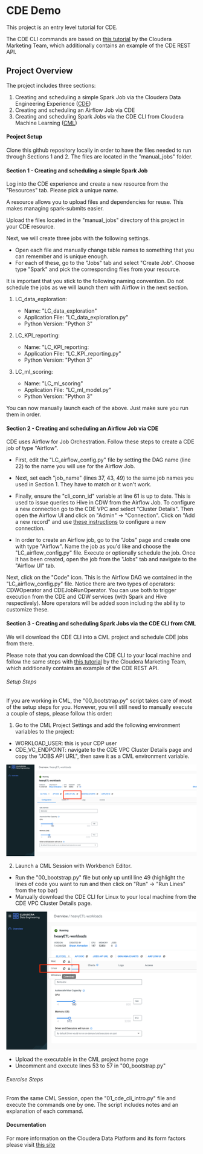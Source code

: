 # CDE Demo

This project is an entry level tutorial for CDE.

The CDE CLI commands are based on [this tutorial](https://www.cloudera.com/tutorials/cdp-using-cli-api-to-automate-access-to-cloudera-data-engineering.html) by the Cloudera Marketing Team, which additionally contains an example of the CDE REST API.



## Project Overview

The project includes three sections:

1. Creating and scheduling a simple Spark Job via the Cloudera Data Engineering Experience ([CDE](https://docs.cloudera.com/data-engineering/cloud/index.html))
2. Creating and scheduling an Airflow Job via CDE
3. Creating and scheduling Spark Jobs via the CDE CLI from Cloudera Machine Learning ([CML](https://docs.cloudera.com/machine-learning/cloud/index.html))


#### Peoject Setup

Clone this github repository locally in order to have the files needed to run through Sections 1 and 2. The files are located in the "manual_jobs" folder.


#### Section 1 - Creating and scheduling a simple Spark Job

Log into the CDE experience and create a new resource from the "Resources" tab. Please pick a unique name. 

A resource allows you to upload files and dependencies for reuse. This makes managing spark-submits easier.

Upload the files located in the "manual_jobs" directory of this project in your CDE resource. 

Next, we will create three jobs with the following settings. 

* Open each file and manually change table names to something that you can remember and is unique enough. 
* For each of these, go to the "Jobs" tab and select "Create Job". Choose type "Spark" and pick the corresponding files from your resource.

It is important that you stick to the following naming convention. Do not schedule the jobs as we will launch them with Airflow in the next section. 

1. LC_data_exploration:
    - Name: "LC_data_exploration"
    - Application File: "LC_data_exploration.py"
    - Python Version: "Python 3"
    
2. LC_KPI_reporting:
    - Name: "LC_KPI_reporting:
    - Application File: "LC_KPI_reporting.py"
    - Python Version: "Python 3"
    
3. LC_ml_scoring:
    - Name: "LC_ml_scoring"
    - Application File: "LC_ml_model.py"
    - Python Version: "Python 3"
    
You can now manually launch each of the above. Just make sure you run them in order. 


#### Section 2 - Creating and scheduling an Airflow Job via CDE

CDE uses Airflow for Job Orchestration. Follow these steps to create a CDE job of type "Airflow".

* First, edit the "LC_airflow_config.py" file by setting the DAG name (line 22) to the name you will use for the Airflow Job.

* Next, set each "job_name" (lines 37, 43, 49) to the same job names you used in Section 1. They have to match or it won't work.  

* Finally, ensure the "cli_conn_id" variable at line 61 is up to date. This is used to issue queries to Hive in CDW from the Airflow Job. To configure a new connection go to the CDE VPC and select "Cluster Details". Then open the Airflow UI and click on "Admin" -> "Connection". Click on "Add a new record" and use [these instructions](https://community.cloudera.com/t5/Community-Articles/Airflow-Job-scheduling-with-CDE-and-CDW-ETL-jobs/ta-p/311615) to configure a new connection. 

* In order to create an Airflow job, go to the "Jobs" page and create one with type "Airflow". Name the job as you'd like and choose the "LC_airflow_config.py" file. Execute or optionally schedule the job. Once it has been created, open the job from the "Jobs" tab and navigate to the "Airflow UI" tab. 

Next, click on the "Code" icon. This is the Airflow DAG we contained in the "LC_airflow_config.py" file. Notice there are two types of operators: CDWOperator and CDEJobRunOperator. You can use both to trigger execution from the CDE and CDW services (with Spark and Hive respectively). More operators will be added soon including the ability to customize these. 


#### Section 3 - Creating and scheduling Spark Jobs via the CDE CLI from CML

We will download the CDE CLI into a CML project and schedule CDE jobs from there. 

Please note that you can download the CDE CLI to your local machine and follow the same steps with [this tutorial](https://www.cloudera.com/tutorials/cdp-using-cli-api-to-automate-access-to-cloudera-data-engineering.html) by the Cloudera Marketing Team, which additionally contains an example of the CDE REST API.

###### Setup Steps

If you are working in CML, the "00_bootstrap.py" script takes care of most of the setup steps for you. However, you will still need to manually execute a couple of steps, please follow this order:

1. Go to the CML Project Settings and add the following environment variables to the project:
  * WORKLOAD_USER: this is your CDP user
  * CDE_VC_ENDPOINT: navigate to the CDE VPC Cluster Details page and copy the "JOBS API URL", then save it as a CML environment variable.

![alt text](https://github.com/pdefusco/myimages_repo/blob/main/jobs_api_url.png)

2. Launch a CML Session with Workbench Editor.
  * Run the "00_bootstrap.py" file but only up until line 49 (highlight the lines of code you want to run and then click on "Run" -> "Run Lines" from the top bar)
  * Manually download the CDE CLI for Linux to your local machine from the CDE VPC Cluster Details page.
  
![alt_text](https://github.com/pdefusco/myimages_repo/blob/main/download_cde_cli.png)
  
  * Upload the executable in the CML project home page
  * Uncomment and execute lines 53 to 57 in "00_bootstrap.py"
  
###### Exercise Steps

From the same CML Session, open the "01_cde_cli_intro.py" file and execute the commands one by one. The script includes notes and an explanation of each command.



#### Documentation

For more information on the Cloudera Data Platform and its form factors please visit [this site](https://docs.cloudera.com/)
